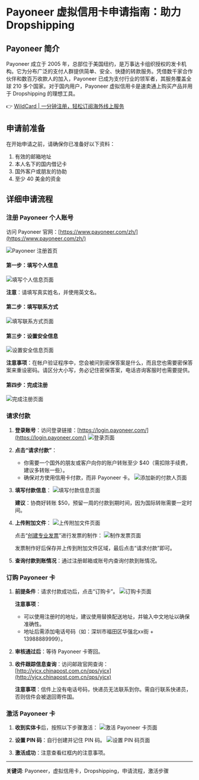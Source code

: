 # Payoneer 虚拟信用卡申请指南：助力 Dropshipping

## Payoneer 简介

Payoneer 成立于 2005 年，总部位于美国纽约，是万事达卡组织授权的发卡机构。它为分布广泛的支付人群提供简单、安全、快捷的转款服务。凭借数千家合作伙伴和数百万收款人的加入，Payoneer 已成为支付行业的领军者，其服务覆盖全球 210 多个国家。对于国内用户，Payoneer 虚拟信用卡是速卖通上购买产品并用于 Dropshipping 的理想工具。

👉 [WildCard | 一分钟注册，轻松订阅海外线上服务](https://bbtdd.com/WildCard)

## 申请前准备

在开始申请之前，请确保你已准备好以下资料：

1. 有效的邮箱地址
2. 本人名下的国内借记卡
3. 国外客户或朋友的协助
4. 至少 40 美金的资金

## 详细申请流程

### 注册 Payoneer 个人账号

访问 Payoneer 官网：[https://www.payoneer.com/zh/](https://www.payoneer.com/zh/)

![Payoneer 注册首页](https://bbtdd.com/img/317839085.webp)

#### 第一步：填写个人信息
![填写个人信息页面](https://bbtdd.com/img/7214286445604.webp)

**注意**：请填写真实姓名，并使用英文名。

#### 第二步：填写联系方式
![填写联系方式页面](https://bbtdd.com/img/7628047158189021.webp)

#### 第三步：设置安全信息
![设置安全信息页面](https://bbtdd.com/img/858866575217344.webp)

**注意事项**：在帐户验证程序中，您会被问到密保答案是什么，而且您也需要密保答案来重设密码。请区分大小写，务必记住密保答案，电话咨询客服时也需要提供。

#### 第四步：完成注册
![完成注册页面](https://bbtdd.com/img/61924922497652.webp)

### 请求付款

1. **登录账号**：访问登录链接：[https://login.payoneer.com/](https://login.payoneer.com/)
   ![登录页面](https://bbtdd.com/img/657991914137663.webp)

2. **点击“请求付款”**：
   - 你需要一个国外的朋友或客户向你的账户转账至少 $40（需扣除手续费，建议多转账一些）。
   - 确保对方使用信用卡付款，而非 Payoneer 卡。
   ![添加新的付款人页面](https://bbtdd.com/img/64757239172945.webp)

3. **填写付款信息**：
   ![填写付款信息页面](https://bbtdd.com/img/3303238440660.webp)

   **建议**：协商好转账 $50，预留一周的付款到期时间，因为国际转账需要一定时间。

4. **上传附加文件**：
   ![上传附加文件页面](https://bbtdd.com/img/3645972093.webp)

   点击“[创建专业发票](https://freeinvoicebuilder.com/)”进行发票的制作：
   ![制作发票页面](https://bbtdd.com/img/6251599880.webp)

   发票制作好后保存并上传到附加文件区域，最后点击“请求付款”即可。

5. **查询付款到账情况**：通过注册邮箱或账号内查询付款到账情况。

### 订购 Payoneer 卡

1. **前提条件**：请求付款成功后，点击“订购卡”。
   ![订购卡页面](https://bbtdd.com/img/07122269793.webp)

   **注意事项**：
   - 可以使用注册时的地址，建议使用替换配送地址，并输入中文地址以确保准确性。
   - 地址后需添加电话号码（如：深圳市福田区华强北xx街 + 13988889999）。

2. **审核通过后**：等待 Payoneer 卡寄回。

3. **收件跟踪信息查询**：访问邮政官网查询：[http://yjcx.chinapost.com.cn/qps/yjcx](http://yjcx.chinapost.com.cn/qps/yjcx)

   **注意事项**：信件上没有电话号码，快递员无法联系到你。需自行联系快递员，否则信件会被退回寄件国。

### 激活 Payoneer 卡

1. **收到实体卡**后，按照以下步骤激活：
   ![激活 Payoneer 卡页面](https://bbtdd.com/img/270794240987.webp)

2. **设置 PIN 码**：自行创建并记住 PIN 码。
   ![设置 PIN 码页面](https://bbtdd.com/img/701911901462.webp)

3. **激活成功**：注意查看红框内的注意事项。

---

**关键词**: Payoneer，虚拟信用卡，Dropshipping，申请流程，激活步骤